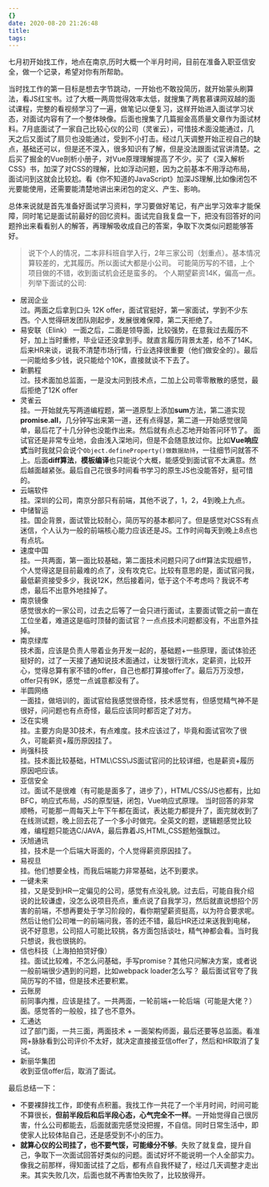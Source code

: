 ```yaml
---
{}
date: 2020-08-20 21:26:48
title:
tags:
---
```


七月初开始找工作，地点在南京,历时大概一个半月时间，目前在准备入职亚信安全，做一个记录，希望对你有所帮助。

当时找工作的第一目标是想去字节跳动，一开始也不敢投简历，就开始蒙头刷算法，看JS红宝书。过了大概一两周觉得效率太低，就搜集了两套慕课网双越的面试课程，完整的看视频学习了一遍，做笔记以便复习，这样开始进入面试学习状态，对面试内容有了一个整体映像。后面也搜集了几篇掘金高质量文章作为面试材料。7月底面试了一家自己比较心仪的公司（灵雀云），可惜技术面没能通过，几天之后又面试了扇贝也没能通过，受到不小打击。经过几天调整开始正视自己的缺点，基础还可以，但是还不深入，很多知识有了解，但是没法跟面试官讲清楚。之后买了掘金的Vue剖析小册子，对Vue原理理解提高了不少。买了《深入解析CSS》书，加深了对CSS的理解，比如浮动问题，因为之前基本不用浮动布局，面试问到这就会比较尬。看《你不知道的JavaScript》加深JS理解,比如像闭包不光要能使用，还需要能清楚地讲出来闭包的定义、产生、影响。

总体来说就是首先准备好面试学习资料，学习要做好笔记，有产出学习效率才能保障，同时笔记是面试前最好的回忆资料。面试完自我复盘一下，把没有回答好的问题拎出来看看别人的解答，再理解吸收成自己的答案，争取下次类似问题能够答好。

> 说下个人的情况，二本非科班自学入行，2年三家公司（划重点）。基本情况算较差的，尤其履历。所以面试大都是小公司。
> 可能简历写的不错，上个项目做的不错，收到面试机会还是蛮多的。
> 个人期望薪资14K，偏高一点。
列举下面试的公司:
- 居润企业  
  过。两面之后拿到口头 12K offer，面试官挺好，第一家面试，学到不少东西。个人觉得研发团队刚起步，发展很难保障，第二天拒绝了。
- 易安联（Elink） 
  一面之后，二面是领导面，比较强势，在意我过去履历不好，加上当时重修，毕业证还没拿到手。就直言履历背景太差，给不了14K。后来HR来谈，说我不清楚市场行情，行业选择很重要（他们做安全的）。最后一问能给多少钱，说只能给个10K，直接就谈不下去了。
- 新鹏程  
  过。技术面加总监面，一是没太问到技术点，二加上公司零零散散的感觉，最后拒绝了12K offer
- 灵雀云  
  挂。一开始就先写两道编程题，第一道原型上添加**sum**方法，第二道实现**promise.all**，几分钟写出来第一道，还有点得瑟，第二道一开始感觉很简单，最后花了十几分钟也没能作出来。然后就有点忐忑地开始答问环节了。
  面试官还是非常专业地，会由浅入深地问，但是不会随意放过你。比如**Vue响应式**当时我就只会说个`Object.defineProperty()做数据劫持`，一往细节问就答不上。后面**diff算法**，**模板编译**也只能说个大概，能感受到面试官不太满意。然后越面越紧张。最后自己花很多时间看书学习的原生JS也没能答好，挺可惜的。
- 云端软件  
  挂。深圳的公司，南京分部只有前端，其他不说了，1，2，4到晚上九点。
- 中储智运  
  挂。国企背景，面试管比较耐心，简历写的基本都问了。但是感觉对CSS有点迷信，个人认为一般的前端核心能力应该还是JS。工作时间每天到晚上8点也有点坑。
- 速度中国  
  挂。一共两面，第一面比较基础，第二面技术问题只问了diff算法实现细节，个人觉得这是目前最难的点了，没有攻克它。比较有意思的是，面试官问我，最低薪资接受多少，我说12K，然后接着问，低于这个不考虑吗？我说不考虑，最后不出意外地挂掉了。
- 南京镜像  
  感觉很水的一家公司，过去之后等了一会只进行面试，主要面试管之前一直在工位坐着，难道这是临时顶替的面试官？一点点技术问题都没有，不出意外挂掉。
- 南京绿库  
  技术面，应该是负责人带着业务开发一起的，基础题+一些原理，面试体验还挺好的，过了一天接了通知说技术面通过，让发银行流水，定薪资，比较开心，觉得总算有家不错的offer，自己也都打算接offer了。最后万万没想，offer只有9K，感觉一点诚意都没有了。
- 半圆网络  
  一面挂，做培训的，面试官给我感觉很奇怪，技术感觉有，但感觉精气神不是很好，问问题也有点奇怪，最后应该同时都否定了对方。
- 泛在实境  
  挂。主要方向是3D技术，有点难度。技术应该过了，毕竟和面试官吹了很久，可能薪资+履历原因挂了。
- 尚强科技  
  挂。技术面比较基础，HTML\CSS\JS面试官问的比较详细，也是薪资+履历原因吧应该。
- 亚信安全  
  过。面试不是很难（有可能是面多了，进步了），HTML/CSS/JS也都有，比如BFC，响应式布局，JS的原型链，闭包，Vue响应式原理。
  当时回答的非常顺畅，可能那一周每天上午下午都在面试，表达能力都提升了，面完就收到了在线测试题，晚上回去花了一个多小时做完。全英文的题，逻辑题感觉比较难，编程题只能选C/JAVA，最后靠着JS,HTML,CSS题勉强飘过。
- 沃旭通讯  
  挂，技术是一个后端大哥面的，个人觉得薪资原因挂了。
- 易视旦  
  挂。他们想要全栈，而我后端能力非常基础，达不到要求。
- 一键未来  
  挂，又是受到HR一定偏见的公司，感觉有点没礼貌。过去后，可能自我介绍说的比较谦虚，没怎么说项目亮点，重点说了自我学习，然后就直说想招个厉害的前端，不想再要处于学习阶段的，看你期望薪资挺高，以为符合要求呢。然后让他们公司唯一的前端问我，答的还不错，最后HR还过来送我到电梯，说不好意思，公司招人可能比较挑，各方面包括谈吐，精气神都会看。当时我只想说，我也很挑的。
- 信也科技（上海拍拍贷好像）  
  挂。面试比较难，不怎么问基础，手写promise？其他只问解决方案，或者说一般前端很少遇到的问题，比如webpack loader怎么写？
  最后面试官夸了我简历写的不错，但是技术还要积累。
- 云账房  
  前同事内推，应该是挂了。一共两面，一轮前端+一轮后端（可能是大佬？）面。感觉答的一般般，挂了也不意外。
- 汇通达  
  过了部门面，一共三面，两面技术 + 一面架构师面，最后还要等总监面。看准网+脉脉看到公司评价不太好，就决定直接接亚信offer了，然后和HR取消了复试。
- 新丽华集团  
  收到亚信offer后，取消了面试。

最后总结一下：  
- 不要裸辞找工作，即使有点积蓄。我找工作一共花了一个半月时间，时间可能不算很长，**但前半段后和后半段心态，心气完全不一样**。一开始觉得自己很厉害，什么公司都能去，后面就面完感觉没把握，不自信。同时日常生活中，即使家人比较体贴自己，还是感受到不小的压力。  
- **就算心仪的公司挂了，也不要气馁，可能缘分不够**。失败了就复盘，提升自己，争取下一次面试回答好类似的问题。面试好坏不能说明一个人全部实力。像我之前那样，得知面试挂了之后，都有点自我怀疑了，经过几天调整才走出来。其实失败几次，后面也就不再害怕失败了，比较放得开。